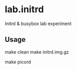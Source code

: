 # lab.initrd

Initrd & busybox lab experiment

## Usage

make clean
make initrd.img.gz



make picord
